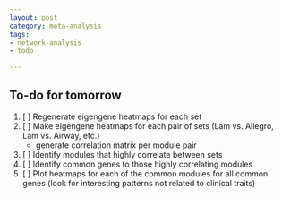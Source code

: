 ```yaml
---
layout: post
category: meta-analysis
tags: 
- network-analysis
- todo

---
```

## To-do for tomorrow

1. [ ] Regenerate eigengene heatmaps for each set
2. [ ] Make eigengene heatmaps for each pair of sets (Lam vs. Allegro, Lam vs. Airway, etc.)
	- generate correlation matrix per module pair
3. [ ] Identify modules that highly correlate between sets
4. [ ] Identify common genes to those highly correlating modules
5. [ ] Plot heatmaps for each of the common modules for all common genes (look for interesting patterns not related to clinical traits)

